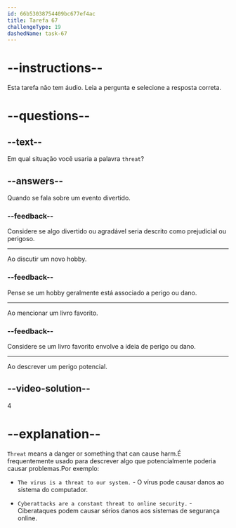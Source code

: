 ```yaml
---
id: 66b53038754409bc677ef4ac
title: Tarefa 67
challengeType: 19
dashedName: task-67
---
```


# --instructions--

Esta tarefa não tem áudio. Leia a pergunta e selecione a resposta correta.

# --questions--

## --text--

Em qual situação você usaria a palavra `threat`?

## --answers--

Quando se fala sobre um evento divertido.

### --feedback--

Considere se algo divertido ou agradável seria descrito como prejudicial ou perigoso.

---

Ao discutir um novo hobby.

### --feedback--

Pense se um hobby geralmente está associado a perigo ou dano.

---

Ao mencionar um livro favorito.

### --feedback--

Considere se um livro favorito envolve a ideia de perigo ou dano.

---

Ao descrever um perigo potencial.

## --video-solution--

4

# --explanation--

`Threat` means a danger or something that can cause harm.É frequentemente usado para descrever algo que potencialmente poderia causar problemas.Por exemplo:

- `The virus is a threat to our system.` - O vírus pode causar danos ao sistema do computador.

- `Cyberattacks are a constant threat to online security.` - Ciberataques podem causar sérios danos aos sistemas de segurança online.
